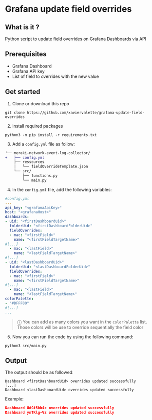 # Grafana update field overrides


## What is it ?
Python script to update field overrides on Grafana Dashboards via API

## Prerequisites
- Grafana Dashboard
- Grafana API key
- List of field to overrides with the new value

## Get started
1. Clone or download this repo
```console
git clone https://github.com/xaviervalette/grafana-update-field-overrides
```
2. Install required packages
```console
python3 -m pip install -r requirements.txt
```
3. Add a ```config.yml``` file as follow:
```diff
└── meraki-network-event-log-collector/
+   ├── config.yml
    ├── ressources
    │   └── fieldOverrideTemplate.json
    └── src/
        ├── functions.py
        └── main.py  
```
4. In the ```config.yml``` file, add the following variables:
```yaml
#config.yml
---
api_key: "<grafanaApiKey>"
host: "<grafanaHost>"
dashboards:
- uid: "<firstDashboardUid>"
  folderUid: "<firstDashboardFolderUid>"
  fieldOverrides:
  - mac: "<firstField>"
    name: "<firstFieldTargetName>"
#[...]
  - mac: "<lastField>"
    name: "<lastFieldTargetName>"
#[...]
- uid: "<lastDashboardUid>"
  folderUid: "<lastDashboardFolderUid>"
  fieldOverrides:
  - mac: "<firstField>"
    name: "<firstFieldTargetName>"
#[...]
  - mac: "<lastField>"
    name: "<lastFieldTargetName>"
colorPalette:
- "#DFFF00"
#[...]
...

```
> ⓘ You can add as many colors you want in the ```colorPalette``` list. Those colors will be use to override sequentially the field color

5. Now you can run the code by using the following command:
```console
python3 src/main.py
```

## Output
The output should be as followed:
```console
Dashboard <firstDashboardUid> overrides updated successfully
[...]
Dashboard <lastDashboardUid> overrides updated successfully
```
Example:
```json
Dashboard UdGt5bb4z overrides updated successfully
Dashboard ynTKlg-Vz overrides updated successfully
```